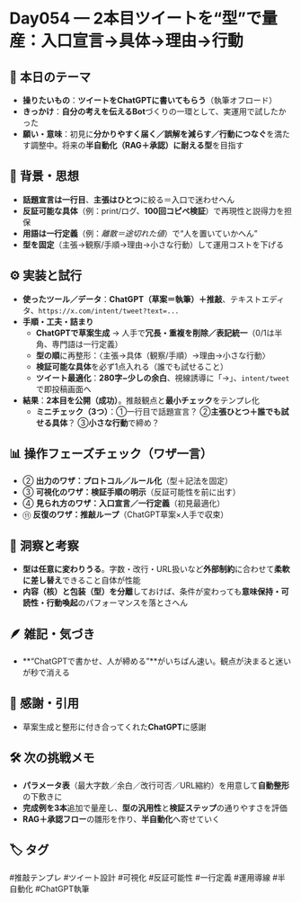 
# Day054 — 2本目ツイートを“型”で量産：入口宣言→具体→理由→行動

## 🎯 本日のテーマ
- **操りたいもの**：**ツイートをChatGPTに書いてもらう**（執筆オフロード）
- **きっかけ**：**自分の考えを伝えるBot**づくりの一環として、実運用で試したかった
- **願い・意味**：初見に**分かりやすく届く／誤解を減らす／行動につなぐ**を満たす調整中。将来の**半自動化（RAG＋承認）**に耐える**型**を目指す

## 🧠 背景・思想
- **話題宣言は一行目**、**主張はひとつ**に絞る＝入口で迷わせへん
- **反証可能な具体**（例：print/ログ、**100回コピペ検証**）で再現性と説得力を担保
- **用語は一行定義**（例：*離散＝途切れた値*）で“人を置いていかへん”
- **型を固定**（主張→観察/手順→理由→小さな行動）して運用コストを下げる

## ⚙️ 実装と試行
- **使ったツール／データ**：**ChatGPT（草案＝執筆）＋推敲**、テキストエディタ、`https://x.com/intent/tweet?text=...`
- **手順・工夫・詰まり**
  - **ChatGPTで草案生成** → 人手で**冗長・重複を削除／表記統一**（0/1は半角、専門語は一行定義）
  - **型の順**に再整形：〈主張→具体（観察/手順）→理由→小さな行動〉
  - **検証可能な具体**を必ず1点入れる（誰でも試せること）
  - **ツイート最適化**：**280字−少しの余白**、視線誘導に「→」、`intent/tweet`で即投稿画面へ
- **結果**：**2本目を公開（成功）**。推敲観点と**最小チェック**をテンプレ化
  - **ミニチェック（3つ）**：①一行目で話題宣言？ ②**主張ひとつ＋誰でも試せる具体**？ ③**小さな行動**で締め？

## 📊 操作フェーズチェック（ワザ一言）
- ② **出力のワザ：プロトコル／ルール化**（型＋記法を固定）
- ③ **可視化のワザ：検証手順の明示**（反証可能性を前に出す）
- ④ **見られ方のワザ：入口宣言／一行定義**（初見最適化）
- ⑪ **反復のワザ：推敲ループ**（ChatGPT草案×人手で収束）

## 🔁 洞察と考察
- **型は任意に変わりうる**。字数・改行・URL扱いなど**外部制約**に合わせて**柔軟に差し替え**できること自体が性能
- **内容（核）と包装（型）を分離**しておけば、条件が変わっても**意味保持・可読性・行動喚起**のパフォーマンスを落とさへん

## 🪶 雑記・気づき
- **“ChatGPTで書かせ、人が締める”**がいちばん速い。観点が決まると迷いが秒で消える

## 🙏 感謝・引用
- 草案生成と整形に付き合ってくれた**ChatGPT**に感謝

## 🛠 次の挑戦メモ
- **パラメータ表**（最大字数／余白／改行可否／URL縮約）を用意して**自動整形**の下敷きに
- **完成例を3本**追加で量産し、**型の汎用性**と**検証ステップ**の通りやすさを評価
- **RAG＋承認フロー**の雛形を作り、**半自動化**へ寄せていく

## 🏷 タグ
#推敲テンプレ #ツイート設計 #可視化 #反証可能性 #一行定義 #運用導線 #半自動化 #ChatGPT執筆
